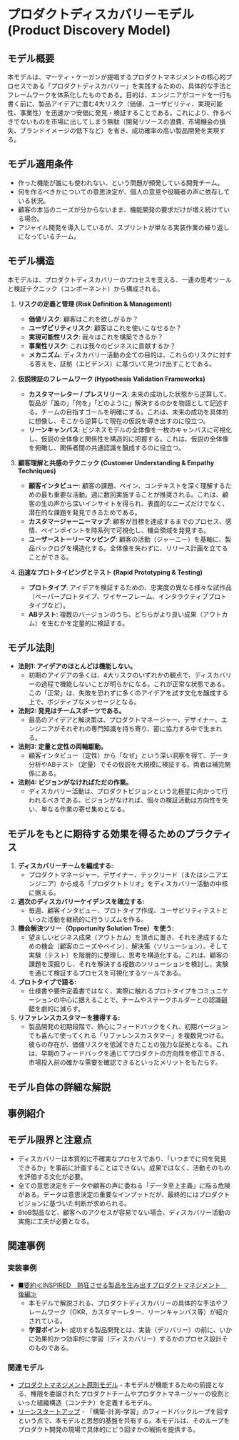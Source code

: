 # プロダクトディスカバリーモデル (Product Discovery Model)

## モデル概要
本モデルは、マーティ・ケーガンが提唱するプロダクトマネジメントの核心的プロセスである「プロダクトディスカバリー」を実践するための、具体的な手法とフレームワークを体系化したものである。目的は、エンジニアがコードを一行も書く前に、製品アイデアに潜む4大リスク（価値、ユーザビリティ、実現可能性、事業性）を迅速かつ安価に発見・検証することである。これにより、作るべきでないものを市場に出してしまう無駄（開発リソースの浪費、市場機会の損失、ブランドイメージの低下など）を省き、成功確率の高い製品開発を実現する。

## モデル適用条件
- 作った機能が誰にも使われない、という問題が頻発している開発チーム。
- 何を作るべきかについての意思決定が、個人の意見や役職者の声に依存している状況。
- 顧客の本当のニーズが分からないまま、機能開発の要求だけが増え続けている場合。
- アジャイル開発を導入しているが、スプリントが単なる実装作業の繰り返しになっているチーム。

## モデル構造
本モデルは、プロダクトディスカバリーのプロセスを支える、一連の思考ツールと検証テクニック（コンポーネント）から構成される。

1.  **リスクの定義と管理 (Risk Definition & Management)**
    -   **価値リスク**: 顧客はこれを欲しがるか？
    -   **ユーザビリティリスク**: 顧客はこれを使いこなせるか？
    -   **実現可能性リスク**: 我々はこれを構築できるか？
    -   **事業性リスク**: これは我々のビジネスに貢献するか？
    -   **メカニズム**: ディスカバリー活動の全ての目的は、これらのリスクに対する答えを、証拠（エビデンス）に基づいて見つけ出すことである。

2.  **仮説検証のフレームワーク (Hypothesis Validation Frameworks)**
    -   **カスタマーレター / プレスリリース**: 未来の成功した状態から逆算して、製品が「誰の」「何を」「どのように」解決するのかを物語として記述する。チームの目指すゴールを明確にする。これは、未来の成功を具体的に想像し、そこから逆算して現在の仮説を導き出すのに役立つ。
    -   **リーンキャンバス**: ビジネスモデルの全体像を一枚のキャンバスに可視化し、仮説の全体像と関係性を構造的に把握する。これは、仮説の全体像を俯瞰し、関係者間の共通認識を醸成するのに役立つ。

3.  **顧客理解と共感のテクニック (Customer Understanding & Empathy Techniques)**
    -   **顧客インタビュー**: 顧客の課題、ペイン、コンテキストを深く理解するための最も重要な活動。週に数回実施することが推奨される。これは、顧客の生の声から深いインサイトを得られ、表面的なニーズだけでなく、潜在的な課題を発見できるためである。
    -   **カスタマージャーニーマップ**: 顧客が目標を達成するまでのプロセス、感情、ペインポイントを時系列で可視化し、機会領域を発見する。
    -   **ユーザーストーリーマッピング**: 顧客の活動（ジャーニー）を基軸に、製品バックログを構造化する。全体像を失わずに、リリース計画を立てることができる。

4.  **迅速なプロトタイピングとテスト (Rapid Prototyping & Testing)**
    -   **プロトタイプ**: アイデアを検証するための、忠実度の異なる様々な試作品（ペーパープロトタイプ、ワイヤーフレーム、インタラクティブプロトタイプなど）。
    -   **ABテスト**: 複数のバージョンのうち、どちらがより良い成果（アウトカム）を生むかを定量的に検証する。

## モデル法則
- **法則1: アイデアのほとんどは機能しない。**
  -   初期のアイデアの多くは、4大リスクのいずれかの観点で、ディスカバリーの過程で機能しないことが明らかになる。これが正常な状態である。この「正常」は、失敗を恐れずに多くのアイデアを試す文化を醸成する上で、ポジティブなメッセージとなる。
- **法則2: 発見はチームスポーツである。**
  -   最高のアイデアと解決策は、プロダクトマネージャー、デザイナー、エンジニアがそれぞれの専門知識を持ち寄り、密に協力する中で生まれる。
- **法則3: 定量と定性の両輪駆動。**
  -   顧客インタビュー（定性）から「なぜ」という深い洞察を得て、データ分析やABテスト（定量）でその仮説を大規模に検証する。両者は補完関係にある。
- **法則4: ビジョンがなければただの作業。**
  -   ディスカバリー活動は、プロダクトビジョンという北極星に向かって行われるべきである。ビジョンがなければ、個々の検証活動は方向性を失い、単なる作業の寄せ集めとなる。

## モデルをもとに期待する効果を得るためのプラクティス
1.  **ディスカバリーチームを編成する:**
    -   プロダクトマネージャー、デザイナー、テックリード（またはシニアエンジニア）から成る「プロダクトトリオ」をディスカバリー活動の中核に据える。
2.  **週次のディスカバリーケイデンスを確立する:**
    -   毎週、顧客インタビュー、プロトタイプ作成、ユーザビリティテストといった活動を継続的に行うリズムを作る。
3.  **機会解決ツリー（Opportunity Solution Tree）を使う:**
    -   望ましいビジネス成果（アウトカム）を頂点に置き、それを達成するための機会（顧客のニーズやペイン）、解決策（ソリューション）、そして実験（テスト）を階層的に整理し、思考を構造化する。これは、顧客の課題を深掘りし、それを解決する複数のソリューションを検討し、実験を通じて検証するプロセスを可視化するツールである。
4.  **プロトタイプで語る:**
    -   仕様書や要件定義書ではなく、実際に触れるプロトタイプをコミュニケーションの中心に据えることで、チームやステークホルダーとの認識齟齬を劇的に減らす。
5.  **リファレンスカスタマーを獲得する:**
    -   製品開発の初期段階で、熱心にフィードバックをくれ、初期バージョンでも喜んで使ってくれる「リファレンスカスタマー」を複数見つける。彼らの存在が、価値リスクを低減できたことの強力な証拠となる。これは、早期のフィードバックを通じてプロダクトの方向性を修正できる、市場投入前の確かな需要を確認できるといったメリットをもたらす。

## モデル自体の詳細な解説

## 事例紹介

## モデル限界と注意点
- ディスカバリーは本質的に不確実なプロセスであり、「いつまでに何を発見できるか」を事前に計画することはできない。成果ではなく、活動そのものを評価する文化が必要。
- 全ての意思決定をデータや顧客の声に委ねる「データ至上主義」に陥る危険がある。データは意思決定の重要なインプットだが、最終的にはプロダクトビジョンに基づいた判断が求められる。
- BtoB製品など、顧客へのアクセスが容易でない場合、ディスカバリー活動の実施に工夫が必要となる。

## 関連事例

### 実装事例
- [■要約≪INSPIRED　熱狂させる製品を生み出すプロダクトマネジメント　後編≫](https://ty25148248.hatenablog.com/entry/2023/12/02/174306)
  -   本モデルで解説される、プロダクトディスカバリーの具体的な手法やフレームワーク（OKR、カスタマーレター、リーンキャンバス等）が紹介されている。
  -   **学習ポイント**: 成功する製品開発とは、実装（デリバリー）の前に、いかに効果的かつ効率的に学習（ディスカバリー）するかのプロセス設計そのものである。

### 関連モデル
- [プロダクトマネジメント原則モデル](../../02_Container/ProductManager/プロダクトマネジメント原則モデル.md) - 本モデルが機能するための前提となる、権限を委譲されたプロダクトチームやプロダクトマネージャーの役割といった組織構造（コンテナ）を定義するモデル。
- [リーンスタートアップ](https://theleanstartup.com/) - 「構築-計測-学習」のフィードバックループを回すという点で、本モデルと思想的基盤を共有する。本モデルは、そのループをプロダクト開発の現場で具体的にどう回すかの戦術を提供する。
